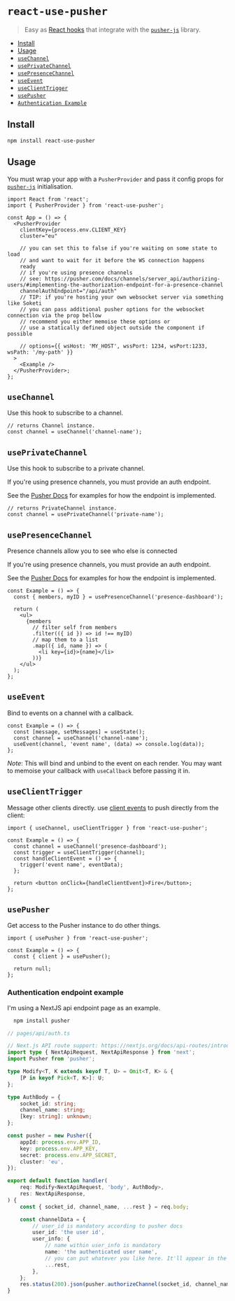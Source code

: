 # `react-use-pusher`

> Easy as [React hooks](https://reactjs.org/docs/hooks-intro.html) that integrate with the [`pusher-js`](https://github.com/pusher/pusher-js) library.

<!-- START doctoc generated TOC please keep comment here to allow auto update -->
<!-- DON'T EDIT THIS SECTION, INSTEAD RE-RUN doctoc TO UPDATE -->

- [Install](#install)
- [Usage](#usage)
- [`useChannel`](#usechannel)
- [`usePrivateChannel`](#useprivatechannel)
- [`usePresenceChannel`](#usepresencechannel)
- [`useEvent`](#useevent)
- [`useClientTrigger`](#useclienttrigger)
- [`usePusher`](#usepusher)
- [`Authentication Example`](#authentication-endpoint-example)

<!-- END doctoc generated TOC please keep comment here to allow auto update -->

## Install

`npm install react-use-pusher`

## Usage

You must wrap your app with a `PusherProvider` and pass it config props for [`pusher-js`](https://github.com/pusher/pusher-js) initialisation.

```tsx
import React from 'react';
import { PusherProvider } from 'react-use-pusher';

const App = () => {
  <PusherProvider
    clientKey={process.env.CLIENT_KEY}
    cluster="eu"
    
    // you can set this to false if you're waiting on some state to load
    // and want to wait for it before the WS connection happens
    ready
    // if you're using presence channels
    // see: https://pusher.com/docs/channels/server_api/authorizing-users/#implementing-the-authorization-endpoint-for-a-presence-channel 
    channelAuthEndpoint="/api/auth"
    // TIP: if you're hosting your own websocket server via something like Soketi
    // you can pass additional pusher options for the websocket connection via the prop bellow
    // recommend you either memoise these options or
    // use a statically defined object outside the component if possible
      
    // options={{ wsHost: 'MY_HOST', wssPort: 1234, wsPort:1233, wsPath: '/my-path' }}
  >
    <Example />
  </PusherProvider>;
};
```

## `useChannel`

Use this hook to subscribe to a channel.

```tsx
// returns Channel instance.
const channel = useChannel('channel-name');
```

## `usePrivateChannel`

Use this hook to subscribe to a private channel.

If you're using presence channels, you must provide an auth endpoint.

See the [Pusher Docs](https://pusher.com/docs/channels/server_api/authorizing-users/#implementing-the-authorization-endpoint-for-a-presence-channel) for examples for how the endpoint is implemented.

```tsx
// returns PrivateChannel instance.
const channel = usePrivateChannel('private-name');
```

## `usePresenceChannel`

Presence channels allow you to see who else is connected

If you're using presence channels, you must provide an auth endpoint.

See the [Pusher Docs](https://pusher.com/docs/channels/server_api/authorizing-users/#implementing-the-authorization-endpoint-for-a-presence-channel) for examples for how the endpoint is implemented.

```tsx
const Example = () => {
  const { members, myID } = usePresenceChannel('presence-dashboard');

  return (
    <ul>
      {members
        // filter self from members
        .filter(({ id }) => id !== myID)
        // map them to a list
        .map(({ id, name }) => (
          <li key={id}>{name}</li>
        ))}
    </ul>
  );
};
```

## `useEvent`

Bind to events on a channel with a callback.

```tsx
const Example = () => {
  const [message, setMessages] = useState();
  const channel = useChannel('channel-name');
  useEvent(channel, 'event name', (data) => console.log(data));
};
```

_Note_: This will bind and unbind to the event on each render. You may want to memoise your callback with `useCallback` before passing it in.

## `useClientTrigger`

Message other clients directly. use [client events](https://pusher.com/docs/channels/using_channels/events#triggering-client-events) to push directly from the client:

```tsx
import { useChannel, useClientTrigger } from 'react-use-pusher';

const Example = () => {
  const channel = useChannel('presence-dashboard');
  const trigger = useClientTrigger(channel);
  const handleClientEvent = () => {
    trigger('event name', eventData);
  };

  return <button onClick={handleClientEvent}>Fire</button>;
};
```


## `usePusher`

Get access to the Pusher instance to do other things.

```tsx
import { usePusher } from 'react-use-pusher';

const Example = () => {
  const { client } = usePusher();

  return null;
};
```

### Authentication endpoint example

I'm using a NextJS api endpoint page as an example.

```bash
  npm install pusher
```

```ts
// pages/api/auth.ts

// Next.js API route support: https://nextjs.org/docs/api-routes/introduction
import type { NextApiRequest, NextApiResponse } from 'next';
import Pusher from 'pusher';

type Modify<T, K extends keyof T, U> = Omit<T, K> & {
    [P in keyof Pick<T, K>]: U;
};

type AuthBody = {
    socket_id: string;
    channel_name: string;
    [key: string]: unknown;
};

const pusher = new Pusher({
    appId: process.env.APP_ID,
    key: process.env.APP_KEY,
    secret: process.env.APP_SECRET,
    cluster: 'eu',
});

export default function handler(
    req: Modify<NextApiRequest, 'body', AuthBody>,
    res: NextApiResponse,
) {
    const { socket_id, channel_name, ...rest } = req.body;

    const channelData = {
        // user_id is mandatory according to pusher docs
        user_id: 'the user id',
        user_info: {
            // name within user_info is mandatory
            name: 'the authenticated user name',
            // you can put whatever you like here. It'll appear in the presence channel member's data
            ...rest,
        },
    };
    res.status(200).json(pusher.authorizeChannel(socket_id, channel_name, channelData));
}

```
